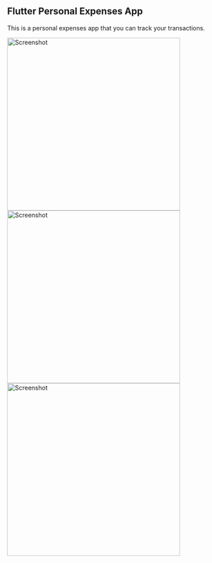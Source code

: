

 ## Flutter Personal Expenses App


This is a personal expenses app that you can track your transactions.

<img src="![Personal1](https://user-images.githubusercontent.com/92879108/224559551-4f1be21f-5bfc-4660-908a-95f53f957397.png)
" height="400" alt="Screenshot"/><img src="![Personal2](https://user-images.githubusercontent.com/92879108/224559609-df3f9a0d-a5f2-424e-8d84-24b001fb23fe.png)
" height="400" alt="Screenshot"/><img src="![Personal3](https://user-images.githubusercontent.com/92879108/224559623-61c30237-28c5-46d3-a027-f835ca381afc.png)
" height="400" alt="Screenshot"/>

